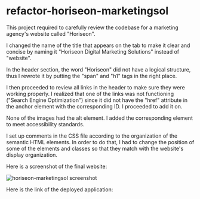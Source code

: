 # refactor-horiseon-marketingsol

This project required to carefully review the codebase for a marketing agency's website called "Horiseon".

I changed the name of the title that appears on the tab to make it clear and concise by naming it "Horiseon Digital Marketing Solutions" instead of "website".

In the header section, the word "Horiseon" did not have a logical structure, thus I rewrote it by putting the "span" and  "h1" tags in the right place. 

I then proceeded to review all links in the header to make sure they were working properly. I realized that one of the links was not functioning ("Search Engine Optimization") since it did not have the "href" attribute in the anchor element with the corresponding ID. I proceeded to add it on.

None of the images had the alt element. I added the corresponding element to meet accessibility standards.

I set up comments in the CSS file according to the organization of the semantic HTML elements. In order to do that, I had to change the position of some of the elements and classes so that they match with the website's display organization.

Here is a screenshot of the final website:

![horiseon-marketingsol screenshot](https://github.com/DinaLo44/refactor-horiseon-marketingsol/blob/main/Horiseon%20screenshot.png)



Here is the link of the deployed application:




